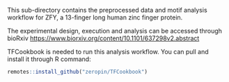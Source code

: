 This sub-directory contains the preprocessed data and motif analysis workflow for ZFY, a 13-finger long human zinc finger protein.

The experimental design, execution and analysis can be accessed through bioRxiv
https://www.biorxiv.org/content/10.1101/637298v2.abstract


TFCookbook is needed to run this analysis workflow. You can pull and install it through R command:

```r
remotes::install_github("zeropin/TFCookbook")
```